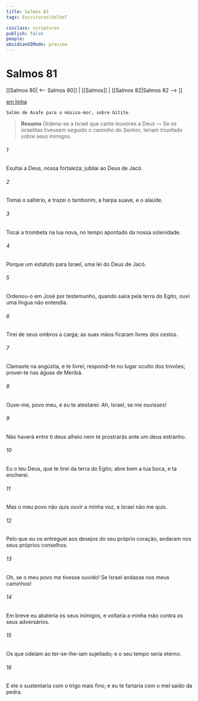 ```yaml
---
title: Salmos 81
tags: Escrituras\VelhoT

cssclass: scriptures
publish: false
people:
obsidianUIMode: preview
---
```


# Salmos 81
[[Salmos 80| <-- Salmos 80]] | [[Salmos]] | [[Salmos 82|Salmos 82 --> ]]

[em linha](https://churchofjesuschrist.org/study/scriptures/ot/ps/81?lang=por)

```
Salmo de Asafe para o músico-mor, sobre Gitite.
```

> __Resumo__
Ordena-se a Israel que cante louvores a Deus — Se os israelitas tivessem seguido o caminho do Senhor, teriam triunfado sobre seus inimigos.

###### 1 
Exultai a Deus, nossa fortaleza; jubilai ao Deus de Jacó.

###### 2 
Tomai o saltério, e trazei o tamborim, a harpa suave, e o alaúde.

###### 3 
Tocai a trombeta na lua nova, no tempo apontado da nossa solenidade.

###### 4 
Porque  um estatuto para Israel,  uma lei do Deus de Jacó.

###### 5 
Ordenou-o em José por testemunho, quando saíra pela terra do Egito,  ouvi uma língua  não entendia.

###### 6 
Tirei de seus ombros a carga; as suas mãos ficaram livres dos cestos.

###### 7 
Clamaste na angústia, e te livrei; respondi-te no lugar oculto dos trovões; provei-te nas águas de Meribá. 

###### 8 
Ouve-me, povo meu, e eu te atestarei: Ah, Israel, se me ouvisses!

###### 9 
Não haverá entre ti deus alheio nem te prostrarás ante um deus estranho.

###### 10 
Eu  o  teu Deus, que te tirei da terra do Egito; abre bem a tua boca, e ta encherei.

###### 11 
Mas o meu povo não quis ouvir a minha voz, e Israel não me quis.

###### 12 
Pelo que eu os entreguei aos desejos do seu próprio coração,  andaram nos seus próprios conselhos.

###### 13 
Oh, se o meu povo me tivesse ouvido! Se Israel andasse nos meus caminhos!

###### 14 
Em breve eu abateria os seus inimigos, e voltaria a minha mão contra os seus adversários.

###### 15 
Os que odeiam ao  ter-se-lhe-iam sujeitado; e o seu tempo seria eterno.

###### 16 
E ele o sustentaria com o trigo mais fino; e eu te fartaria com o mel saído da pedra.

